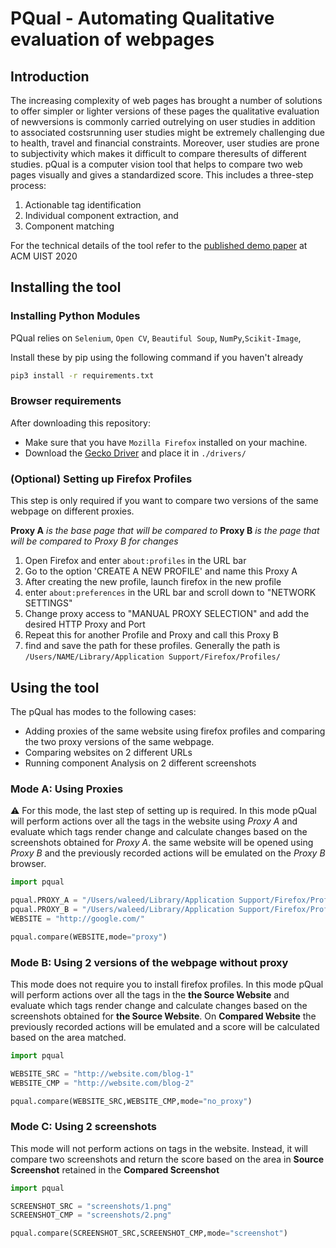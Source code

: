 # PQual - Automating Qualitative evaluation of webpages

## Introduction

The increasing complexity of web pages has brought a number of solutions to offer simpler or lighter versions of these pages the qualitative evaluation of newversions is commonly carried outrelying on user studies in addition to associated costsrunning user studies might be extremely challenging due to health, travel and financial constraints. Moreover, user studies are prone to subjectivity which makes it difficult to compare theresults of different studies. pQual is a computer vision tool that helps to compare two web pages visually and gives a standardized score. This includes a three-step process:
1. Actionable tag identification
2. Individual component extraction, and
3. Component matching

For the technical details of the tool refer to the [published demo paper](https://dl.acm.org/doi/abs/10.1145/3379350.3416163) at ACM UIST 2020

## Installing the tool

### Installing Python Modules
PQual relies on `Selenium`, `Open CV`, `Beautiful Soup`, `NumPy`,`Scikit-Image`,

Install these by pip using the following command if you haven't already

```cmd
pip3 install -r requirements.txt
```

### Browser requirements
After downloading this repository:
- Make sure that you have `Mozilla Firefox` installed on your machine.
- Download the [Gecko Driver](https://github.com/mozilla/geckodriver/releases) and place it in `./drivers/`

### (Optional) Setting up Firefox Profiles

This step is only required if you want to compare two versions of the same webpage on different proxies.

**Proxy A** *is the base page that will be compared to*
**Proxy B** *is the page that will be compared to Proxy B for changes*

1. Open Firefox and enter `about:profiles` in the URL bar
2. Go to the option 'CREATE A NEW PROFILE' and name this Proxy A
3. After creating the new profile, launch firefox in the new profile
4. enter `about:preferences` in the URL bar and scroll down to "NETWORK SETTINGS"
5. Change proxy access to "MANUAL PROXY SELECTION" and add the desired HTTP Proxy and Port
6. Repeat this for another Profile and Proxy and call this Proxy B
7. find and save the path for these profiles. Generally the path is `/Users/NAME/Library/Application Support/Firefox/Profiles/`

## Using the tool
The pQual has modes to  the following cases:
- Adding proxies of the same website using firefox profiles and comparing the two proxy versions of the same webpage.
- Comparing websites on 2 different URLs
- Running component Analysis on 2 different screenshots

### Mode A: Using Proxies
⚠️  For this mode, the last step of setting up is required.
In this mode pQual will perform actions over all the tags in the website using *Proxy A* and evaluate which tags render change and calculate changes based on the screenshots obtained for *Proxy A*. the same website will be opened using *Proxy B* and the previously recorded actions will be emulated on the *Proxy B* browser.

```python
import pqual

pqual.PROXY_A = "/Users/waleed/Library/Application Support/Firefox/Profiles/7r4j2f81.Proxy_A"
pqual.PROXY_B = "/Users/waleed/Library/Application Support/Firefox/Profiles/98cha76a.Proxy_B"
WEBSITE = "http://google.com/"

pqual.compare(WEBSITE,mode="proxy")
```

### Mode B: Using 2 versions of the webpage without proxy
This mode does not require you to install firefox profiles. In this mode pQual will perform actions over all the tags in the **the Source Website** and evaluate which tags render change and calculate changes based on the screenshots obtained for **the Source Website**. On **Compared Website** the previously recorded actions will be emulated and a score will be calculated based on the area matched.

```python
import pqual

WEBSITE_SRC = "http://website.com/blog-1"
WEBSITE_CMP = "http://website.com/blog-2"

pqual.compare(WEBSITE_SRC,WEBSITE_CMP,mode="no_proxy")
```

### Mode C: Using 2 screenshots
This mode will not perform actions on tags in the website. Instead, it will compare two screenshots and return the score based on the area in **Source Screenshot** retained in the **Compared Screenshot**

```python
import pqual

SCREENSHOT_SRC = "screenshots/1.png"
SCREENSHOT_CMP = "screenshots/2.png"

pqual.compare(SCREENSHOT_SRC,SCREENSHOT_CMP,mode="screenshot")
```
